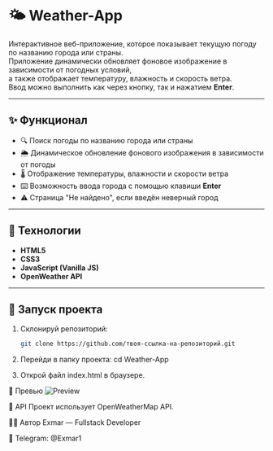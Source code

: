 # 🌤️ Weather-App

Интерактивное веб-приложение, которое показывает текущую погоду по названию города или страны.  
Приложение динамически обновляет фоновое изображение в зависимости от погодных условий,  
а также отображает температуру, влажность и скорость ветра.  
Ввод можно выполнить как через кнопку, так и нажатием **Enter**.

---

## ✨ Функционал

- 🔍 Поиск погоды по названию города или страны  
- 🌦️ Динамическое обновление фонового изображения в зависимости от погоды  
- 🌡️ Отображение температуры, влажности и скорости ветра  
- ⌨️ Возможность ввода города с помощью клавиши **Enter**  
- ⚠️ Страница "Не найдено", если введён неверный город  

---

## 🧠 Технологии

- **HTML5**  
- **CSS3**  
- **JavaScript (Vanilla JS)**  
- **OpenWeather API**

---

## 🚀 Запуск проекта

1. Склонируй репозиторий:
   ```bash
   git clone https://github.com/твоя-ссылка-на-репозиторий.git
   
2. Перейди в папку проекта:
   cd Weather-App

3. Открой файл index.html в браузере.

📸 Превью 
![Preview](preview.png)

🧩 API
Проект использует OpenWeatherMap API.

👨‍💻 Автор
Exmar — Fullstack Developer

📧 Telegram: @Exmar1

